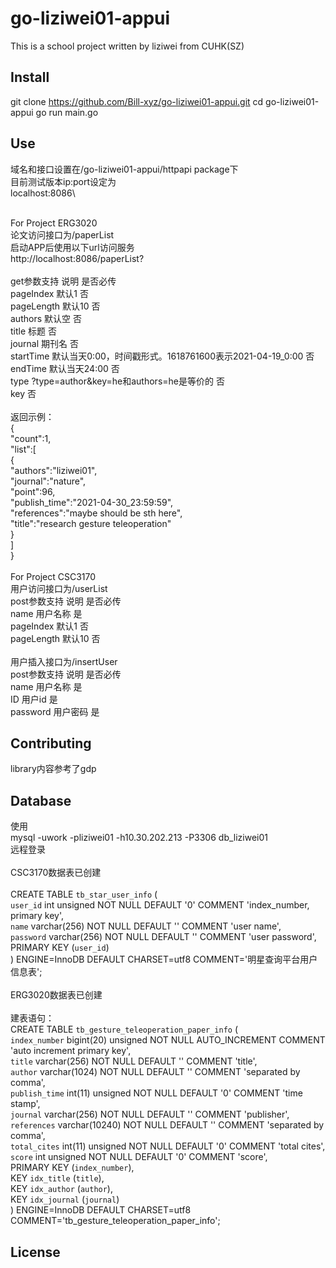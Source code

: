 # go-liziwei01-appui

This is a school project written by liziwei from CUHK(SZ)

## Install

git clone https://github.com/Bill-xyz/go-liziwei01-appui.git
cd go-liziwei01-appui
go run main.go

## Use

域名和接口设置在/go-liziwei01-appui/httpapi package下\
目前测试版本ip:port设定为\
localhost:8086\

\
For Project ERG3020\
论文访问接口为/paperList\
启动APP后使用以下url访问服务\
http://localhost:8086/paperList?\
\
get参数支持       说明                                                  是否必传\
pageIndex       默认1                                                    否\
pageLength      默认10                                                   否\
authors         默认空                                                   否\
title           标题                                                    否\
journal         期刊名                                                   否\
startTime       默认当天0:00，时间戳形式。1618761600表示2021-04-19_0:00      否\
endTime         默认当天24:00                                             否\
type            ?type=author&key=he和authors=he是等价的                    否\
key                                                                     否\
\
返回示例：\
{\
    "count":1,\
    "list":[\
        {\
            "authors":"liziwei01",\
            "journal":"nature",\
            "point":96,\
            "publish_time":"2021-04-30_23:59:59",\
            "references":"maybe should be sth here",\
            "title":"research gesture teleoperation"\
        }\
    ]\
}\
\
For Project CSC3170\
用户访问接口为/userList\
post参数支持     说明      是否必传\
name            用户名称     是\
pageIndex       默认1       否\
pageLength      默认10      否\
\
用户插入接口为/insertUser\
post参数支持     说明      是否必传\
name          用户名称     是\
ID            用户id      是\
password      用户密码     是

## Contributing

library内容参考了gdp

## Database

使用\
mysql -uwork -pliziwei01 -h10.30.202.213 -P3306 db_liziwei01\
远程登录\
\
CSC3170数据表已创建\
\
CREATE TABLE `tb_star_user_info` (\
  `user_id` int unsigned NOT NULL DEFAULT '0' COMMENT 'index_number, primary key',\
  `name` varchar(256) NOT NULL DEFAULT '' COMMENT 'user name',\
  `password` varchar(256) NOT NULL DEFAULT '' COMMENT 'user password',\
  PRIMARY KEY (`user_id`)\
) ENGINE=InnoDB DEFAULT CHARSET=utf8 COMMENT='明星查询平台用户信息表';\
\
ERG3020数据表已创建\
\
建表语句：\
CREATE TABLE `tb_gesture_teleoperation_paper_info` (\
  `index_number` bigint(20) unsigned NOT NULL AUTO_INCREMENT COMMENT 'auto increment primary key',\
  `title` varchar(256) NOT NULL DEFAULT '' COMMENT 'title',\
  `author` varchar(1024) NOT NULL DEFAULT '' COMMENT 'separated by comma',\
  `publish_time` int(11) unsigned NOT NULL DEFAULT '0' COMMENT 'time stamp',\
  `journal` varchar(256) NOT NULL DEFAULT '' COMMENT 'publisher',\
  `references` varchar(10240) NOT NULL DEFAULT '' COMMENT 'separated by comma',\
  `total_cites` int(11) unsigned NOT NULL DEFAULT '0' COMMENT 'total cites',\
  `score` int unsigned NOT NULL DEFAULT '0' COMMENT 'score',\
  PRIMARY KEY (`index_number`),\
  KEY `idx_title` (`title`),\
  KEY `idx_author` (`author`),\
  KEY `idx_journal` (`journal`)\
) ENGINE=InnoDB DEFAULT CHARSET=utf8 COMMENT='tb_gesture_teleoperation_paper_info';

## License

```
